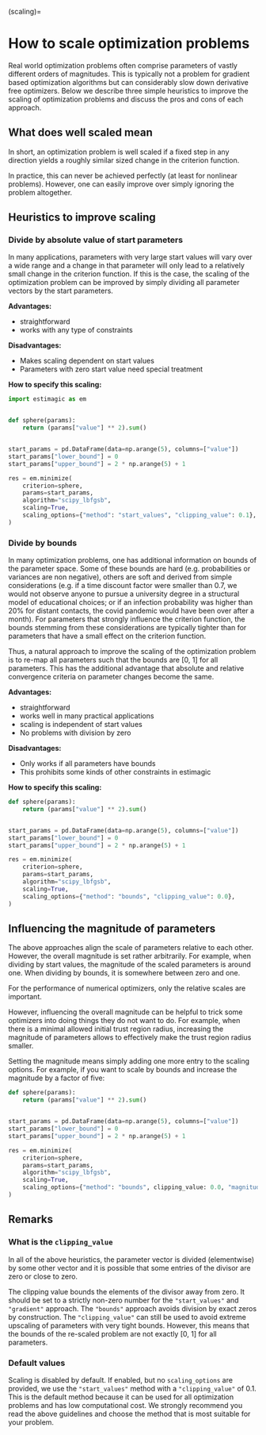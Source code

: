 (scaling)=

# How to scale optimization problems

Real world optimization problems often comprise parameters of vastly different orders of
magnitudes. This is typically not a problem for gradient based optimization algorithms
but can considerably slow down derivative free optimizers. Below we describe three
simple heuristics to improve the scaling of optimization problems and discuss the pros
and cons of each approach.

## What does well scaled mean

In short, an optimization problem is well scaled if a fixed step in any direction yields
a roughly similar sized change in the criterion function.

In practice, this can never be achieved perfectly (at least for nonlinear problems).
However, one can easily improve over simply ignoring the problem altogether.

## Heuristics to improve scaling

### Divide by absolute value of start parameters

In many applications, parameters with very large start values will vary over a wide
range and a change in that parameter will only lead to a relatively small change in the
criterion function. If this is the case, the scaling of the optimization problem can be
improved by simply dividing all parameter vectors by the start parameters.

**Advantages:**

- straightforward
- works with any type of constraints

**Disadvantages:**

- Makes scaling dependent on start values
- Parameters with zero start value need special treatment

**How to specify this scaling:**

```python
import estimagic as em


def sphere(params):
    return (params["value"] ** 2).sum()


start_params = pd.DataFrame(data=np.arange(5), columns=["value"])
start_params["lower_bound"] = 0
start_params["upper_bound"] = 2 * np.arange(5) + 1

res = em.minimize(
    criterion=sphere,
    params=start_params,
    algorithm="scipy_lbfgsb",
    scaling=True,
    scaling_options={"method": "start_values", "clipping_value": 0.1},
)
```

### Divide by bounds

In many optimization problems, one has additional information on bounds of the parameter
space. Some of these bounds are hard (e.g. probabilities or variances are non negative),
others are soft and derived from simple considerations (e.g. if a time discount factor
were smaller than 0.7, we would not observe anyone to pursue a university degree in a
structural model of educational choices; or if an infection probability was higher than
20% for distant contacts, the covid pandemic would have been over after a month). For
parameters that strongly influence the criterion function, the bounds stemming from
these considerations are typically tighter than for parameters that have a small effect
on the criterion function.

Thus, a natural approach to improve the scaling of the optimization problem is to re-map
all parameters such that the bounds are \[0, 1\] for all parameters. This has the
additional advantage that absolute and relative convergence criteria on parameter
changes become the same.

**Advantages:**

- straightforward
- works well in many practical applications
- scaling is independent of start values
- No problems with division by zero

**Disadvantages:**

- Only works if all parameters have bounds
- This prohibits some kinds of other constraints in estimagic

**How to specify this scaling:**

```python
def sphere(params):
    return (params["value"] ** 2).sum()


start_params = pd.DataFrame(data=np.arange(5), columns=["value"])
start_params["lower_bound"] = 0
start_params["upper_bound"] = 2 * np.arange(5) + 1

res = em.minimize(
    criterion=sphere,
    params=start_params,
    algorithm="scipy_lbfgsb",
    scaling=True,
    scaling_options={"method": "bounds", "clipping_value": 0.0},
)
```

## Influencing the magnitude of parameters

The above approaches align the scale of parameters relative to each other. However, the
overall magnitude is set rather arbitrarily. For example, when dividing by start values,
the magnitude of the scaled parameters is around one. When dividing by bounds, it is
somewhere between zero and one.

For the performance of numerical optimizers, only the relative scales are important.

However, influencing the overall magnitude can be helpful to trick some optimizers into
doing things they do not want to do. For example, when there is a minimal allowed
initial trust region radius, increasing the magnitude of parameters allows to
effectively make the trust region radius smaller.

Setting the magnitude means simply adding one more entry to the scaling options. For
example, if you want to scale by bounds and increase the magnitude by a factor of five:

```python
def sphere(params):
    return (params["value"] ** 2).sum()


start_params = pd.DataFrame(data=np.arange(5), columns=["value"])
start_params["lower_bound"] = 0
start_params["upper_bound"] = 2 * np.arange(5) + 1

res = em.minimize(
    criterion=sphere,
    params=start_params,
    algorithm="scipy_lbfgsb",
    scaling=True,
    scaling_options={"method": "bounds", clipping_value: 0.0, "magnitude": 5},
)
```

## Remarks

### What is the `clipping_value`

In all of the above heuristics, the parameter vector is divided (elementwise) by some
other vector and it is possible that some entries of the divisor are zero or close to
zero.

The clipping value bounds the elements of the divisor away from zero. It should be set
to a strictly non-zero number for the `"start_values"` and `"gradient"` approach. The
`"bounds"` approach avoids division by exact zeros by construction. The
`"clipping_value"` can still be used to avoid extreme upscaling of parameters with very
tight bounds. However, this means that the bounds of the re-scaled problem are not
exactly \[0, 1\] for all parameters.

### Default values

Scaling is disabled by default. If enabled, but no `scaling_options` are provided, we
use the `"start_values"` method with a `"clipping_value"` of 0.1. This is the default
method because it can be used for all optimization problems and has low computational
cost. We strongly recommend you read the above guidelines and choose the method that is
most suitable for your problem.
